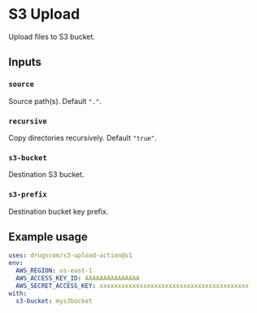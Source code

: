 # S3 Upload

Upload files to S3 bucket.

## Inputs

### `source`

Source path(s). Default `"."`.

### `recursive`

Copy directories recursively. Default `"true"`.

### `s3-bucket`

Destination S3 bucket.

### `s3-prefix`

Destination bucket key prefix.

## Example usage

```yaml
uses: drugscom/s3-upload-action@v1
env:
  AWS_REGION: us-east-1
  AWS_ACCESS_KEY_ID: AAAAAAAAAAAAAAA
  AWS_SECRET_ACCESS_KEY: xxxxxxxxxxxxxxxxxxxxxxxxxxxxxxxxxxxxxxxxx
with:
  s3-bucket: mys3bucket
```